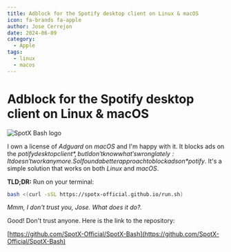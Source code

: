 ```yaml
---
title: Adblock for the Spotify desktop client on Linux & macOS
icon: fa-brands fa-apple
author: Jose Cerrejon
date: 2024-06-09
category:
  - Apple
tags:
  - linux
  - macos
---
```

# Adblock for the Spotify desktop client on Linux & macOS

![SpotX Bash logo](/images/2024/06/spotx-bash.jpg "SpotX Bash script to block ads on Sp0tify")

I own a license of *Adguard* on *macOS* and I'm happy with it. It blocks ads on the *$potify desktop client*, but I don't know what's wrong lately: It doesn't work anymore. So I found a better approach to block ads on *$potify*. It's a simple solution that works on both *Linux* and *macOS*.

**TLD;DR:** Run on your terminal:

```bash
bash <(curl -sSL https://spotx-official.github.io/run.sh)
```

_Mmm, I don't trust you, Jose. What does it do?._

Good! Don't trust anyone. Here is the link to the repository:

[https://github.com/SpotX-Official/SpotX-Bash](https://github.com/SpotX-Official/SpotX-Bash)